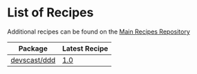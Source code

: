 # List of Recipes

Additional recipes can be found on the [Main Recipes Repository](https://github.com/symfony/recipes/blob/flex/main/RECIPES.md)

| Package | Latest Recipe |
| --- | --- |
| [devscast/ddd](https://packagist.org/packages/devscast/ddd) | [1.0](devscast/ddd/1.0) |